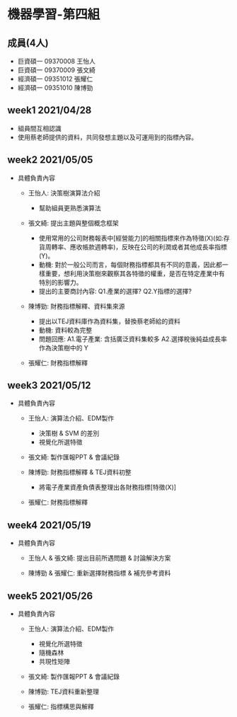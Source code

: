 # 機器學習-第四組
## 成員(4人)
  - 巨資碩一 09370008 王怡人
  - 巨資碩一 09370009 張文綺
  - 經濟碩一 09351012 張耀仁
  - 經濟碩一 09351010 陳博勁

## week1 2021/04/28
  - 組員間互相認識
  - 使用蔡老師提供的資料，共同發想主題以及可運用到的指標內容。
 
## week2 2021/05/05
* 具體負責內容
  - 王怡人: 決策樹演算法介紹
    - 幫助組員更熟悉演算法
  - 張文綺: 提出主題與整個概念框架
    - 使用常用的公司財務報表中[經營能力]的相關指標來作為特徵(X)(如:存貨周轉率、應收帳款週轉率)，反映在公司的利潤或者其他成長率指標(Y)。
    - 動機: 對於一般公司而言，每個財務指標都具有不同的意義，因此都一樣重要，想利用決策樹來觀察其各特徵的權重，是否在特定產業中有特別的影響力。
    - 提出的主要商討內容:
      Q1.產業的選擇?
      Q2.Y指標的選擇?
      
  - 陳博勁: 財務指標解釋、資料集來源
    - 提出以TEJ資料庫作為資料集，替換蔡老師給的資料
    - 動機: 資料較為完整
    - 問題回應:
      A1.電子產業: 含括廣泛資料集較多
      A2.選擇稅後純益成長率作為決策樹中的 Y
      
  - 張耀仁: 財務指標解釋

## week3 2021/05/12
* 具體負責內容
  - 王怡人: 演算法介紹、EDM製作
    - 決策樹 & SVM 的差別
    - 視覺化所選特徵
  - 張文綺: 製作匯報PPT & 會議紀錄

  - 陳博勁: 財務指標解釋 & TEJ資料初整
    - 將電子產業資產負債表整理出各財務指標[特徵(X)]
    
  - 張耀仁: 財務指標解釋

## week4 2021/05/19
* 具體負責內容
  - 王怡人 & 張文綺: 提出目前所遇問題 & 討論解決方案

  - 陳博勁 & 張耀仁: 重新選擇財務指標 & 補充參考資料

## week5 2021/05/26
* 具體負責內容
  - 王怡人: 演算法介紹、EDM製作
    - 視覺化所選特徵
    - 隨機森林
    - 共現性矩陣
    
  - 張文綺: 製作匯報PPT & 會議紀錄
 
  - 陳博勁: TEJ資料重新整理
  
  - 張耀仁: 指標構思與解釋
